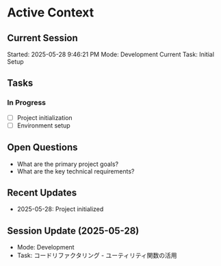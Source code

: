 # Active Context

## Current Session
Started: 2025-05-28 9:46:21 PM
Mode: Development
Current Task: Initial Setup

## Tasks
### In Progress
- [ ] Project initialization
- [ ] Environment setup

## Open Questions
- What are the primary project goals?
- What are the key technical requirements?

## Recent Updates
- 2025-05-28: Project initialized

## Session Update (2025-05-28)
- Mode: Development
- Task: コードリファクタリング - ユーティリティ関数の活用